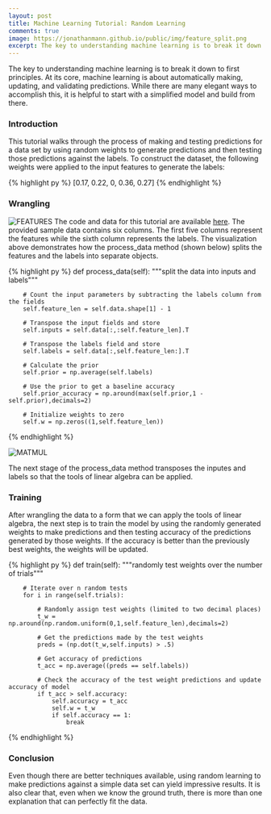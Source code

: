 ```yaml
---
layout: post
title: Machine Learning Tutorial: Random Learning
comments: true
image: https://jonathanmann.github.io/public/img/feature_split.png
excerpt: The key to understanding machine learning is to break it down to first principles. At its core, machine learning is about automatically making, updating, and validating predictions. While there are many elegant ways to accomplish this, it is helpful to start with a simplified model and build from there.
---
```


The key to understanding machine learning is to break it down to first principles. At its core, machine learning is about automatically making, updating, and validating predictions. While there are many elegant ways to accomplish this, it is helpful to start with a simplified model and build from there.

### Introduction
This tutorial walks through the process of making and testing predictions for a data set by using random weights to generate predictions and then testing those predictions against the labels. To construct the dataset, the following weights were applied to the input features to generate the labels:

{% highlight py %}
    [0.17,  0.22,  0,  0.36,  0.27]
{% endhighlight %}

### Wrangling
![FEATURES](https://jonathanmann.github.io/public/img/feature_split.png)
The code and data for this tutorial are available [here](https://github.com/jonathanmann/data_science_first_principles). The provided sample data contains six columns. The first five columns represent the features while the sixth column represents the labels. The visualization above demonstrates how the process_data method (shown below) splits the features and the labels into separate objects.

{% highlight py %}
    def process_data(self):
        """split the data into inputs and labels"""
        
        # Count the input parameters by subtracting the labels column from the fields
        self.feature_len = self.data.shape[1] - 1

        # Transpose the input fields and store
        self.inputs = self.data[:,:self.feature_len].T

        # Transpose the labels field and store
        self.labels = self.data[:,self.feature_len:].T

        # Calculate the prior
        self.prior = np.average(self.labels)

        # Use the prior to get a baseline accuracy
        self.prior_accuracy = np.around(max(self.prior,1 - self.prior),decimals=2)

        # Initialize weights to zero
        self.w = np.zeros((1,self.feature_len))
{% endhighlight %}

![MATMUL](https://jonathanmann.github.io/public/img/matrix_multiplication.png)

The next stage of the process_data method transposes the inputes and labels so that the tools of linear algebra can be applied. 

### Training
After wrangling the data to a form that we can apply the tools of linear algebra, the next step is to train the model by using the randomly generated weights to make predictions and then testing accuracy of the predictions generated by those weights. If the accuracy is better than the previously best weights, the weights will be updated. 

{% highlight py %}
    def train(self):
        """randomly test weights over the number of trials"""

        # Iterate over n random tests
        for i in range(self.trials):

            # Randomly assign test weights (limited to two decimal places)
            t_w = np.around(np.random.uniform(0,1,self.feature_len),decimals=2)

            # Get the predictions made by the test weights
            preds = (np.dot(t_w,self.inputs) > .5)

            # Get accuracy of predictions
            t_acc = np.average((preds == self.labels))

            # Check the accuracy of the test weight predictions and update accuracy of model
            if t_acc > self.accuracy:
                self.accuracy = t_acc
                self.w = t_w
                if self.accuracy == 1:
                    break
{% endhighlight %}

### Conclusion
Even though there are better techniques available, using random learning to make predictions against a simple data set can yield impressive results. It is also clear that, even when we know the ground truth, there is more than one explanation that can perfectly fit the data.
